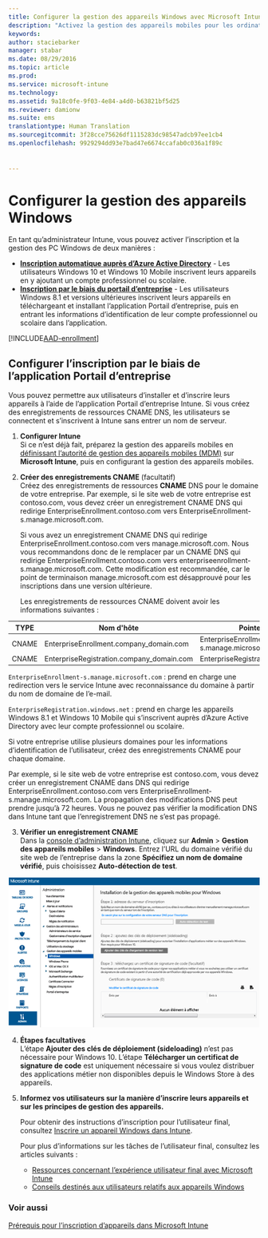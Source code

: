```yaml
---
title: Configurer la gestion des appareils Windows avec Microsoft Intune | Microsoft Intune
description: "Activez la gestion des appareils mobiles pour les ordinateurs Windows, y compris les appareils Windows 10 avec Microsoft Intune."
keywords: 
author: staciebarker
manager: stabar
ms.date: 08/29/2016
ms.topic: article
ms.prod: 
ms.service: microsoft-intune
ms.technology: 
ms.assetid: 9a18c0fe-9f03-4e84-a4d0-b63821bf5d25
ms.reviewer: damionw
ms.suite: ems
translationtype: Human Translation
ms.sourcegitcommit: 3f28cce75626df1115283dc98547adcb97ee1cb4
ms.openlocfilehash: 9929294dd93e7bad47e6674ccafab0c036a1f89c


---
```


# <a name="set-up-windows-device-management"></a>Configurer la gestion des appareils Windows

En tant qu’administrateur Intune, vous pouvez activer l’inscription et la gestion des PC Windows de deux manières :

- **[Inscription automatique auprès d’Azure Active Directory](#azure-active-directory-enrollment)** - Les utilisateurs Windows 10 et Windows 10 Mobile inscrivent leurs appareils en y ajoutant un compte professionnel ou scolaire.
- **[Inscription par le biais du portail d’entreprise](#company-portal-app-enrollment)** - Les utilisateurs Windows 8.1 et versions ultérieures inscrivent leurs appareils en téléchargeant et installant l’application Portail d’entreprise, puis en entrant les informations d’identification de leur compte professionnel ou scolaire dans l’application.

[!INCLUDE[AAD-enrollment](../includes/win10-automatic-enrollment-aad.md)]

## <a name="set-up-company-portal-app-enrollment"></a>Configurer l’inscription par le biais de l’application Portail d’entreprise
Vous pouvez permettre aux utilisateurs d’installer et d’inscrire leurs appareils à l’aide de l’application Portail d’entreprise Intune. Si vous créez des enregistrements de ressources CNAME DNS, les utilisateurs se connectent et s’inscrivent à Intune sans entrer un nom de serveur.

1. **Configurer Intune**<br>
Si ce n’est déjà fait, préparez la gestion des appareils mobiles en [définissant l’autorité de gestion des appareils mobiles (MDM)](prerequisites-for-enrollment.md#set-mobile-device-management-authority) sur **Microsoft Intune**, puis en configurant la gestion des appareils mobiles.

2. **Créer des enregistrements CNAME** (facultatif)<br>Créez des enregistrements de ressources **CNAME** DNS pour le domaine de votre entreprise. Par exemple, si le site web de votre entreprise est contoso.com, vous devez créer un enregistrement CNAME DNS qui redirige EnterpriseEnrollment.contoso.com vers EnterpriseEnrollment-s.manage.microsoft.com.

    Si vous avez un enregistrement CNAME DNS qui redirige EnterpriseEnrollment.contoso.com vers manage.microsoft.com. Nous vous recommandons donc de le remplacer par un CNAME DNS qui redirige EnterpriseEnrollment.contoso.com vers enterpriseenrollment-s.manage.microsoft.com. Cette modification est recommandée, car le point de terminaison manage.microsoft.com est désapprouvé pour les inscriptions dans une version ultérieure.

    Les enregistrements de ressources CNAME doivent avoir les informations suivantes :

  |TYPE|Nom d'hôte|Pointe vers|TTL|
  |--------|-------------|-------------|-------|
  |CNAME|EnterpriseEnrollment.company_domain.com|EnterpriseEnrollment-s.manage.microsoft.com |1 heure|
  |CNAME|EnterpriseRegistration.company_domain.com|EnterpriseRegistration.windows.net|1 heure|

  `EnterpriseEnrollment-s.manage.microsoft.com` : prend en charge une redirection vers le service Intune avec reconnaissance du domaine à partir du nom de domaine de l’e-mail.

  `EnterpriseRegistration.windows.net` : prend en charge les appareils Windows 8.1 et Windows 10 Mobile qui s’inscrivent auprès d’Azure Active Directory avec leur compte professionnel ou scolaire.

  Si votre entreprise utilise plusieurs domaines pour les informations d’identification de l’utilisateur, créez des enregistrements CNAME pour chaque domaine.

  Par exemple, si le site web de votre entreprise est contoso.com, vous devez créer un enregistrement CNAME dans DNS qui redirige EnterpriseEnrollment.contoso.com vers EnterpriseEnrollment-s.manage.microsoft.com. La propagation des modifications DNS peut prendre jusqu’à 72 heures. Vous ne pouvez pas vérifier la modification DNS dans Intune tant que l’enregistrement DNS ne s’est pas propagé.

3.  **Vérifier un enregistrement CNAME**<br>Dans la [console d’administration Intune](http://manage.microsoft.com), cliquez sur **Admin** &gt; **Gestion des appareils mobiles** &gt; **Windows**. Entrez l’URL du domaine vérifié du site web de l’entreprise dans la zone **Spécifiez un nom de domaine vérifié**, puis choisissez **Auto-détection de test**.

  ![Boîte de dialogue Gestion des appareils Windows](../media/enroll-intune-winenr.png)

4.  **Étapes facultatives**<br>L’étape **Ajouter des clés de déploiement (sideloading)** n’est pas nécessaire pour Windows 10. L’étape **Télécharger un certificat de signature de code** est uniquement nécessaire si vous voulez distribuer des applications métier non disponibles depuis le Windows Store à des appareils.

6.  **Informez vos utilisateurs sur la manière d’inscrire leurs appareils et sur les principes de gestion des appareils.**

    Pour obtenir des instructions d’inscription pour l’utilisateur final, consultez [Inscrire un appareil Windows dans Intune](../enduser/enroll-your-device-in-intune-windows.md).

    Pour plus d’informations sur les tâches de l’utilisateur final, consultez les articles suivants :
      - [Ressources concernant l’expérience utilisateur final avec Microsoft Intune](what-to-tell-your-end-users-about-using-microsoft-intune.md)
      - [Conseils destinés aux utilisateurs relatifs aux appareils Windows](../enduser/using-your-windows-device-with-intune.md)

### <a name="see-also"></a>Voir aussi
[Prérequis pour l’inscription d’appareils dans Microsoft Intune](prerequisites-for-enrollment.md)



<!--HONumber=Nov16_HO3-->


